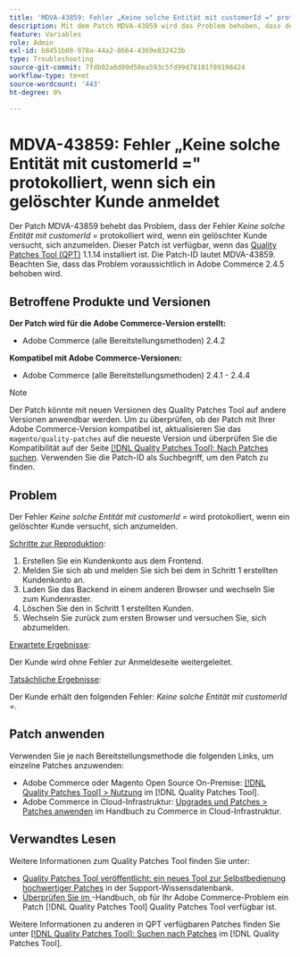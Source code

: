 ```yaml
---
title: 'MDVA-43859: Fehler „Keine solche Entität mit customerId =" protokolliert, wenn sich ein gelöschter Kunde anmeldet'
description: Mit dem Patch MDVA-43859 wird das Problem behoben, dass der Fehler *Keine solche Entität mit customerId =* protokolliert wird, wenn ein gelöschter Kunde versucht, sich anzumelden. Dieser Patch ist verfügbar, wenn das [Quality Patches Tool (QPT)](https://experienceleague.adobe.com/en/docs/commerce-operations/tools/quality-patches-tool/quality-patches-tool-to-self-serve-quality-patches) 1.1.14 installiert ist. Die Patch-ID lautet MDVA-43859. Beachten Sie, dass das Problem voraussichtlich in Adobe Commerce 2.4.5 behoben wird.
feature: Variables
role: Admin
exl-id: b8451b08-978a-44a2-8664-4369e832423b
type: Troubleshooting
source-git-commit: 7fdb02a6d89d50ea593c5fd99d78101f89198424
workflow-type: tm+mt
source-wordcount: '443'
ht-degree: 0%

---
```


# MDVA-43859: Fehler „Keine solche Entität mit customerId =&quot; protokolliert, wenn sich ein gelöschter Kunde anmeldet

Der Patch MDVA-43859 behebt das Problem, dass der Fehler *Keine solche Entität mit customerId =* protokolliert wird, wenn ein gelöschter Kunde versucht, sich anzumelden. Dieser Patch ist verfügbar, wenn das [Quality Patches Tool (QPT)](https://experienceleague.adobe.com/en/docs/commerce-operations/tools/quality-patches-tool/quality-patches-tool-to-self-serve-quality-patches) 1.1.14 installiert ist. Die Patch-ID lautet MDVA-43859. Beachten Sie, dass das Problem voraussichtlich in Adobe Commerce 2.4.5 behoben wird.

## Betroffene Produkte und Versionen

**Der Patch wird für die Adobe Commerce-Version erstellt:**

* Adobe Commerce (alle Bereitstellungsmethoden) 2.4.2

**Kompatibel mit Adobe Commerce-Versionen:**

* Adobe Commerce (alle Bereitstellungsmethoden) 2.4.1 - 2.4.4

>[!NOTE]
>
>Der Patch könnte mit neuen Versionen des Quality Patches Tool auf andere Versionen anwendbar werden. Um zu überprüfen, ob der Patch mit Ihrer Adobe Commerce-Version kompatibel ist, aktualisieren Sie das `magento/quality-patches` auf die neueste Version und überprüfen Sie die Kompatibilität auf der Seite [[!DNL Quality Patches Tool]: Nach Patches suchen](https://experienceleague.adobe.com/en/docs/commerce-operations/tools/quality-patches-tool/quality-patches-tool-to-self-serve-quality-patches). Verwenden Sie die Patch-ID als Suchbegriff, um den Patch zu finden.

## Problem

Der Fehler *Keine solche Entität mit customerId =* wird protokolliert, wenn ein gelöschter Kunde versucht, sich anzumelden.

<u>Schritte zur Reproduktion</u>:

1. Erstellen Sie ein Kundenkonto aus dem Frontend.
1. Melden Sie sich ab und melden Sie sich bei dem in Schritt 1 erstellten Kundenkonto an.
1. Laden Sie das Backend in einem anderen Browser und wechseln Sie zum Kundenraster.
1. Löschen Sie den in Schritt 1 erstellten Kunden.
1. Wechseln Sie zurück zum ersten Browser und versuchen Sie, sich abzumelden.

<u>Erwartete Ergebnisse</u>:

Der Kunde wird ohne Fehler zur Anmeldeseite weitergeleitet.

<u>Tatsächliche Ergebnisse</u>:

Der Kunde erhält den folgenden Fehler: *Keine solche Entität mit customerId =*.

## Patch anwenden

Verwenden Sie je nach Bereitstellungsmethode die folgenden Links, um einzelne Patches anzuwenden:

* Adobe Commerce oder Magento Open Source On-Premise: [[!DNL Quality Patches Tool] > Nutzung](/help/tools/quality-patches-tool/usage.md) im [!DNL Quality Patches Tool].
* Adobe Commerce in Cloud-Infrastruktur: [Upgrades und Patches > Patches anwenden](https://experienceleague.adobe.com/docs/commerce-cloud-service/user-guide/develop/upgrade/apply-patches.html) im Handbuch zu Commerce in Cloud-Infrastruktur.

## Verwandtes Lesen

Weitere Informationen zum Quality Patches Tool finden Sie unter:

* [Quality Patches Tool veröffentlicht: ein neues Tool zur Selbstbedienung hochwertiger Patches](https://experienceleague.adobe.com/en/docs/commerce-operations/tools/quality-patches-tool/quality-patches-tool-to-self-serve-quality-patches) in der Support-Wissensdatenbank.
* [Überprüfen Sie im ](/help/tools/quality-patches-tool/patches-available-in-qpt/check-patch-for-magento-issue-with-magento-quality-patches.md)-Handbuch, ob für Ihr Adobe Commerce-Problem ein Patch [!DNL Quality Patches Tool] Quality Patches Tool verfügbar ist.

Weitere Informationen zu anderen in QPT verfügbaren Patches finden Sie unter [[!DNL Quality Patches Tool]: Suchen nach Patches](https://experienceleague.adobe.com/tools/commerce-quality-patches/index.html) im [!DNL Quality Patches Tool].
